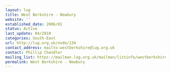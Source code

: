 ```yaml
---
layout: lug
title: West Berkshire - Newbury
website: ''
established_date: 2006/01
status: Active
last_update: 04/2010
categories: South-East
url: http://lug.org.uk/node/134
contact_address: mailto:westberkshire@lug.org.uk
contact: Phillip Chandler
mailing_list: https://mailman.lug.org.uk/mailman/listinfo/westberkshire/
permalink: West Berkshire - Newbury
---
```


